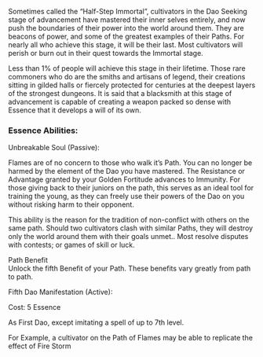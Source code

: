 
Sometimes called the “Half-Step Immortal”, cultivators in the Dao Seeking stage of advancement have mastered their inner selves entirely, and now push the boundaries of their power into the world around them. They are beacons of power, and some of the greatest examples of their Paths. For nearly all who achieve this stage, it will be their last. Most cultivators will perish or burn out in their quest towards the Immortal stage.  
  
Less than 1% of people will achieve this stage in their lifetime. Those rare commoners who do are the smiths and artisans of legend, their creations sitting in gilded halls or fiercely protected for centuries at the deepest layers of the strongest dungeons. It is said that a blacksmith at this stage of advancement is capable of creating a weapon packed so dense with Essence that it develops a will of its own.

### Essence Abilities:

Unbreakable Soul (Passive):

Flames are of no concern to those who walk it’s Path. You can no longer be harmed by the element of the Dao you have mastered. The Resistance or Advantage granted by your Golden Fortitude advances to Immunity. For those giving back to their juniors on the path, this serves as an ideal tool for training the young, as they can freely use their powers of the Dao on you without risking harm to their opponent.  
  
This ability is the reason for the tradition of non-conflict with others on the same path. Should two cultivators clash with similar Paths, they will destroy only the world around them with their goals unmet.. Most resolve disputes with contests; or games of skill or luck.  
  
Path Benefit  
Unlock the fifth Benefit of your Path. These benefits vary greatly from path to path.

  

Fifth Dao Manifestation (Active):

Cost: 5 Essence

As First Dao, except imitating a spell of up to 7th level.

For Example, a cultivator on the Path of Flames may be able to replicate the effect of Fire Storm
